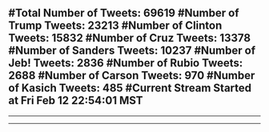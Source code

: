 #Total Number of Tweets: 69619 
#Number of Trump Tweets: 23213
#Number of Clinton Tweets: 15832
#Number of Cruz Tweets: 13378
#Number of Sanders Tweets: 10237
#Number of Jeb! Tweets: 2836
#Number of Rubio Tweets: 2688
#Number of Carson Tweets: 970
#Number of Kasich Tweets: 485
#Current Stream Started at Fri Feb 12 22:54:01 MST
---
---
---
